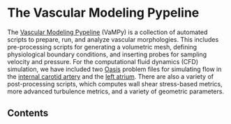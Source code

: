 # The Vascular Modeling Pypeline

The [Vascular Modeling Pypeline](https://github.com/KVSlab/vampy) (VaMPy) is a collection of automated scripts to prepare, run, and analyze vascular morphologies.
This includes pre-processing scripts for generating a volumetric mesh, defining physiological boundary conditions, and
inserting probes for sampling velocity and pressure. For the computational fluid dynamics (CFD) simulation, we have
included two [Oasis](https://github.com/mikaem/Oasis) problem files for simulating flow in the [internal carotid artery](https://en.wikipedia.org/wiki/Internal_carotid_artery) and the [left atrium](https://en.wikipedia.org/wiki/Atrium_(heart)). 
There are also a variety of post-processing scripts, which computes wall shear stress-based metrics, more advanced turbulence metrics, and a variety of geometric parameters. 

## Contents
```{tableofcontents}
```
